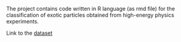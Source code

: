 The project contains code written in R language (as rmd file) for the classification of exotic particles obtained from high-energy physics experiments.

Link to the [dataset](http://archive.ics.uci.edu/ml/datasets/hepmass)
